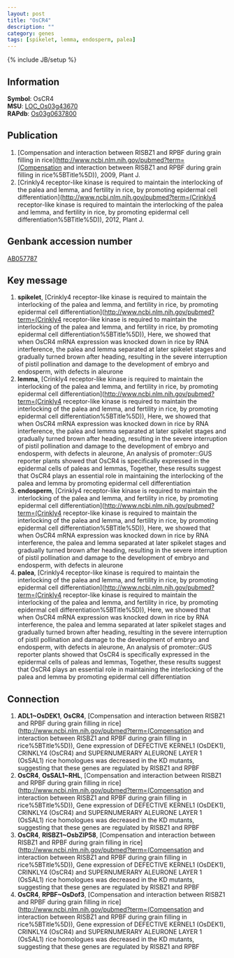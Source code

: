 ```yaml
---
layout: post
title: "OsCR4"
description: ""
category: genes
tags: [spikelet, lemma, endosperm, palea]
---
```

{% include JB/setup %}

## Information
__Symbol__: OsCR4  
__MSU__: [LOC_Os03g43670](http://rice.plantbiology.msu.edu/cgi-bin/ORF_infopage.cgi?orf=LOC_Os03g43670)  
__RAPdb__: [Os03g0637800](http://rapdb.dna.affrc.go.jp/viewer/gbrowse_details/irgsp1?name=Os03g0637800)  

## Publication
1. [Compensation and interaction between RISBZ1 and RPBF during grain filling in rice](http://www.ncbi.nlm.nih.gov/pubmed?term=(Compensation and interaction between RISBZ1 and RPBF during grain filling in rice%5BTitle%5D)), 2009, Plant J.
2. [Crinkly4 receptor-like kinase is required to maintain the interlocking of the palea and lemma, and fertility in rice, by promoting epidermal cell differentiation](http://www.ncbi.nlm.nih.gov/pubmed?term=(Crinkly4 receptor-like kinase is required to maintain the interlocking of the palea and lemma, and fertility in rice, by promoting epidermal cell differentiation%5BTitle%5D)), 2012, Plant J.

## Genbank accession number
[AB057787](http://www.ncbi.nlm.nih.gov/nuccore/AB057787)

## Key message
1. __spikelet__, [Crinkly4 receptor-like kinase is required to maintain the interlocking of the palea and lemma, and fertility in rice, by promoting epidermal cell differentiation](http://www.ncbi.nlm.nih.gov/pubmed?term=(Crinkly4 receptor-like kinase is required to maintain the interlocking of the palea and lemma, and fertility in rice, by promoting epidermal cell differentiation%5BTitle%5D)),  Here, we showed that when OsCR4 mRNA expression was knocked down in rice by RNA interference, the palea and lemma separated at later spikelet stages and gradually turned brown after heading, resulting in the severe interruption of pistil pollination and damage to the development of embryo and endosperm, with defects in aleurone
2. __lemma__, [Crinkly4 receptor-like kinase is required to maintain the interlocking of the palea and lemma, and fertility in rice, by promoting epidermal cell differentiation](http://www.ncbi.nlm.nih.gov/pubmed?term=(Crinkly4 receptor-like kinase is required to maintain the interlocking of the palea and lemma, and fertility in rice, by promoting epidermal cell differentiation%5BTitle%5D)),  Here, we showed that when OsCR4 mRNA expression was knocked down in rice by RNA interference, the palea and lemma separated at later spikelet stages and gradually turned brown after heading, resulting in the severe interruption of pistil pollination and damage to the development of embryo and endosperm, with defects in aleurone, An analysis of promoter::GUS reporter plants showed that OsCR4 is specifically expressed in the epidermal cells of paleas and lemmas, Together, these results suggest that OsCR4 plays an essential role in maintaining the interlocking of the palea and lemma by promoting epidermal cell differentiation
3. __endosperm__, [Crinkly4 receptor-like kinase is required to maintain the interlocking of the palea and lemma, and fertility in rice, by promoting epidermal cell differentiation](http://www.ncbi.nlm.nih.gov/pubmed?term=(Crinkly4 receptor-like kinase is required to maintain the interlocking of the palea and lemma, and fertility in rice, by promoting epidermal cell differentiation%5BTitle%5D)),  Here, we showed that when OsCR4 mRNA expression was knocked down in rice by RNA interference, the palea and lemma separated at later spikelet stages and gradually turned brown after heading, resulting in the severe interruption of pistil pollination and damage to the development of embryo and endosperm, with defects in aleurone
4. __palea__, [Crinkly4 receptor-like kinase is required to maintain the interlocking of the palea and lemma, and fertility in rice, by promoting epidermal cell differentiation](http://www.ncbi.nlm.nih.gov/pubmed?term=(Crinkly4 receptor-like kinase is required to maintain the interlocking of the palea and lemma, and fertility in rice, by promoting epidermal cell differentiation%5BTitle%5D)),  Here, we showed that when OsCR4 mRNA expression was knocked down in rice by RNA interference, the palea and lemma separated at later spikelet stages and gradually turned brown after heading, resulting in the severe interruption of pistil pollination and damage to the development of embryo and endosperm, with defects in aleurone, An analysis of promoter::GUS reporter plants showed that OsCR4 is specifically expressed in the epidermal cells of paleas and lemmas, Together, these results suggest that OsCR4 plays an essential role in maintaining the interlocking of the palea and lemma by promoting epidermal cell differentiation

## Connection
1. __ADL1~OsDEK1__, __OsCR4__, [Compensation and interaction between RISBZ1 and RPBF during grain filling in rice](http://www.ncbi.nlm.nih.gov/pubmed?term=(Compensation and interaction between RISBZ1 and RPBF during grain filling in rice%5BTitle%5D)),  Gene expression of DEFECTIVE KERNEL1 (OsDEK1), CRINKLY4 (OsCR4) and SUPERNUMERARY ALEURONE LAYER 1 (OsSAL1) rice homologues was decreased in the KD mutants, suggesting that these genes are regulated by RISBZ1 and RPBF
2. __OsCR4__, __OsSAL1~RHL__, [Compensation and interaction between RISBZ1 and RPBF during grain filling in rice](http://www.ncbi.nlm.nih.gov/pubmed?term=(Compensation and interaction between RISBZ1 and RPBF during grain filling in rice%5BTitle%5D)),  Gene expression of DEFECTIVE KERNEL1 (OsDEK1), CRINKLY4 (OsCR4) and SUPERNUMERARY ALEURONE LAYER 1 (OsSAL1) rice homologues was decreased in the KD mutants, suggesting that these genes are regulated by RISBZ1 and RPBF
3. __OsCR4__, __RISBZ1~OsbZIP58__, [Compensation and interaction between RISBZ1 and RPBF during grain filling in rice](http://www.ncbi.nlm.nih.gov/pubmed?term=(Compensation and interaction between RISBZ1 and RPBF during grain filling in rice%5BTitle%5D)),  Gene expression of DEFECTIVE KERNEL1 (OsDEK1), CRINKLY4 (OsCR4) and SUPERNUMERARY ALEURONE LAYER 1 (OsSAL1) rice homologues was decreased in the KD mutants, suggesting that these genes are regulated by RISBZ1 and RPBF
4. __OsCR4__, __RPBF~OsDof3__, [Compensation and interaction between RISBZ1 and RPBF during grain filling in rice](http://www.ncbi.nlm.nih.gov/pubmed?term=(Compensation and interaction between RISBZ1 and RPBF during grain filling in rice%5BTitle%5D)),  Gene expression of DEFECTIVE KERNEL1 (OsDEK1), CRINKLY4 (OsCR4) and SUPERNUMERARY ALEURONE LAYER 1 (OsSAL1) rice homologues was decreased in the KD mutants, suggesting that these genes are regulated by RISBZ1 and RPBF


